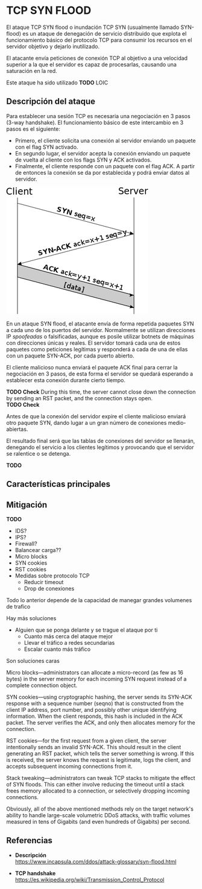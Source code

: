 TCP SYN FLOOD
=============

El ataque TCP SYN flood o inundación TCP SYN (usualmente llamado SYN-flood) es un ataque de denegación de servicio distribuido que explota el funcionamiento básico del protocolo TCP para consumir los recursos en el servidor objetivo y dejarlo inutilizado.

El atacante envía peticiones de conexión TCP al objetivo a una velocidad superior a la que el servidor es capaz de procesarlas, causando una saturación en la red.

Este ataque ha sido utilizado **TODO** LOIC

Descripción del ataque
----------------------

Para establecer una sesión TCP es necesaria una negociación en 3 pasos (3-way handshake). El funcionamiento básico de este intercambio en 3 pasos es el siguiente:

-	Primero, el cliente solicita una conexión al servidor enviando un paquete con el flag SYN activado.
-	En segundo lugar, el servidor acepta la conexión enviando un paquete de vuelta al cliente con los flags SYN y ACK activados.
-	Finalmente, el cliente responde con un paquete con el flag ACK. A partir de entonces la conexión se da por establecida y podrá enviar datos al servidor.

![tcp-handshake](../static/images/tcp_handshake.png)

En un ataque SYN flood, el atacante envía de forma repetida paquetes SYN a cada uno de los puertos del servidor. Normalmente se utilizan direcciones IP *spoofeadas* o falsificadas, aunque es posile utilizar botnets de máquinas con direcciones únicas y reales. El servidor tomará cada una de estos paquetes como peticiones legítimas y responderá a cada de una de ellas con un paquete SYN-ACK, por cada puerto abierto.

El cliente malicioso nunca enviará el paquete ACK final para cerrar la negociación en 3 pasos, de esta forma el servidor se quedará esperando a establecer esta conexión durante cierto tiempo.

**TODO Check** During this time, the server cannot close down the connection by sending an RST packet, and the connection stays open.  
**TODO Check**

Antes de que la conexión del servidor expire el cliente malicioso enviará otro paquete SYN, dando lugar a un gran número de conexiones medio-abiertas.

El resultado final será que las tablas de conexiones del servidor se llenarán, denegando el servicio a los clientes legítimos y provocando que el servidor se ralentice o se detenga.

**TODO**

Características principales
---------------------------

Mitigación
----------

**TODO**

-	IDS?
-	IPS?
-	Firewall?
-	Balancear carga??
-	Micro blocks
-	SYN cookies
-	RST cookies
-	Medidas sobre protocolo TCP
	-	Reducir timeout
	-	Drop de conexiones

Todo lo anterior depende de la capacidad de manegar grandes volumenes de trafico

Hay más soluciones

-	Alguien que se ponga delante y se trague el ataque por ti
	-	Cuanto más cerca del ataque mejor
	-	Llevar el tráfico a redes secundarias
	-	Escalar cuanto más tráfico

Son soluciones caras

Micro blocks—administrators can allocate a micro-record (as few as 16 bytes) in the server memory for each incoming SYN request instead of a complete connection object.

SYN cookies—using cryptographic hashing, the server sends its SYN-ACK response with a sequence number (seqno) that is constructed from the client IP address, port number, and possibly other unique identifying information. When the client responds, this hash is included in the ACK packet. The server verifies the ACK, and only then allocates memory for the connection.

RST cookies—for the first request from a given client, the server intentionally sends an invalid SYN-ACK. This should result in the client generating an RST packet, which tells the server something is wrong. If this is received, the server knows the request is legitimate, logs the client, and accepts subsequent incoming connections from it.

Stack tweaking—administrators can tweak TCP stacks to mitigate the effect of SYN floods. This can either involve reducing the timeout until a stack frees memory allocated to a connection, or selectively dropping incoming connections.

Obviously, all of the above mentioned methods rely on the target network's ability to handle large-scale volumetric DDoS attacks, with traffic volumes measured in tens of Gigabits (and even hundreds of Gigabits) per second.

Referencias
-----------

-	**Descripción**  
	https://www.incapsula.com/ddos/attack-glossary/syn-flood.html

-	**TCP handshake**  
	https://es.wikipedia.org/wiki/Transmission_Control_Protocol
